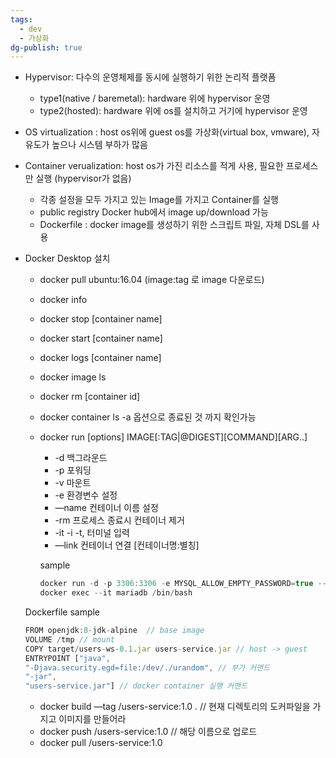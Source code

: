 ```yaml
---
tags:
  - dev
  - 가상화
dg-publish: true
---
```


- Hypervisor: 다수의 운영체제를 동시에 실행하기 위한 논리적 플랫폼
	- type1(native / baremetal): hardware 위에 hypervisor 운영
	- type2(hosted): hardware 위에 os를 설치하고 거기에 hypervisor 운영
- OS virtualization : host os위에 guest os를 가상화(virtual box, vmware), 자유도가 높으나 시스템 부하가 많음
- Container verualization: host os가 가진 리소스를 적게 사용, 필요한 프로세스만 실행 (hypervisor가 없음)
    - 각종 설정을 모두 가지고 있는 Image를 가지고 Container를 실행
    - public registry Docker hub에서 image up/download 가능
    - Dockerfile : docker image를 생성하기 위한 스크립트 파일, 자체 DSL를 사용

- Docker Desktop 설치
    - docker pull ubuntu:16.04 (image:tag 로 image 다운로드)
    - docker info
    - docker stop [container name]
    - docker start [container name]
    - docker logs [container name]
    - docker image ls
    - docker rm [container id]
    - docker container ls  -a 옵션으로 종료된 것 까지 확인가능
    - docker run [options] IMAGE[:TAG|@DIGEST][COMMAND][ARG..]
        - -d 백그라운드
        - -p 포워딩
        - -v 마운트
        - -e 환경변수 설정
        - —name 컨테이너 이름 설정
        - -rm 프로세스 종료시 컨테이너 제거
        - -it -i -t, 터미널 입력
        - —link 컨테이너 연결 [컨테이너명:별칭]
        
        sample
        
        ```jsx
        docker run -d -p 3306:3306 -e MYSQL_ALLOW_EMPTY_PASSWORD=true --name mariadb mariadb:latest
        docker exec --it mariadb /bin/bash
        ```
        
    
    Dockerfile sample
    
    ```jsx
    FROM openjdk:8-jdk-alpine  // base image
    VOLUME /tmp // mount 
    COPY target/users-ws-0.1.jar users-service.jar // host -> guest
    ENTRYPOINT ["java",
    "-Djava.security.egd=file:/dev/./urandom", // 부가 커맨드
    "-jar",
    "users-service.jar"] // docker container 실행 커맨드
    ```
    
    - docker build —tag <account>/users-service:1.0 .  // 현재 디렉토리의 도커파일을 가지고 이미지를 만들어라
    - docker push <account>/users-service:1.0 // 해당 이름으로 업로드
    - docker pull <account>/users-service:1.0